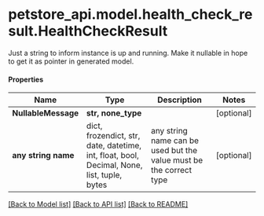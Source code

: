 # petstore_api.model.health_check_result.HealthCheckResult

Just a string to inform instance is up and running. Make it nullable in hope to get it as pointer in generated model.

#### Properties
Name | Type | Description | Notes
------------ | ------------- | ------------- | -------------
**NullableMessage** | **str, none_type** |  | [optional] 
**any string name** | dict, frozendict, str, date, datetime, int, float, bool, Decimal, None, list, tuple, bytes | any string name can be used but the value must be the correct type | [optional]

[[Back to Model list]](../../README.md#documentation-for-models) [[Back to API list]](../../README.md#documentation-for-api-endpoints) [[Back to README]](../../README.md)


